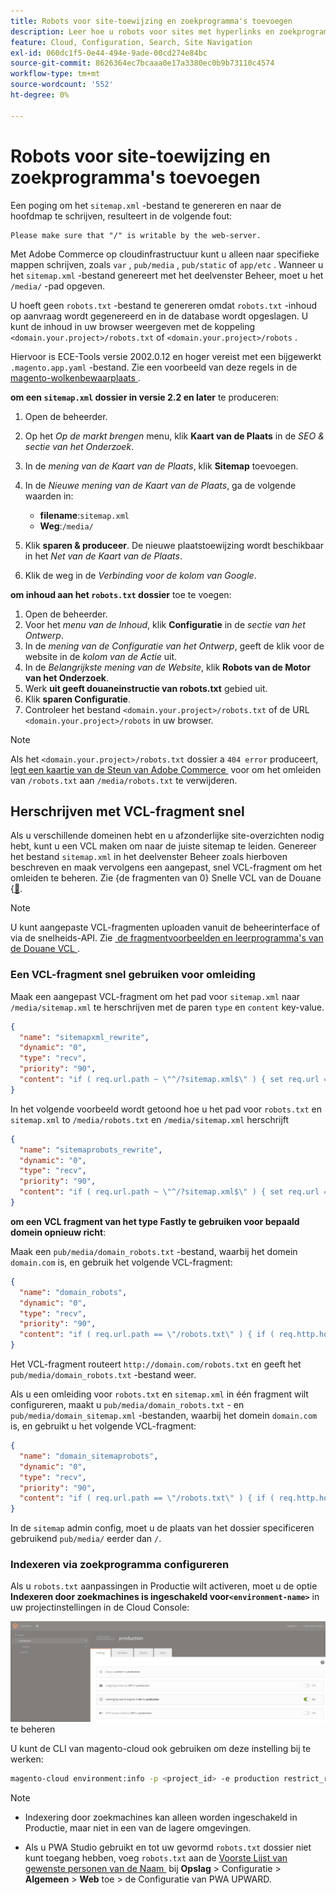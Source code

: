 ```yaml
---
title: Robots voor site-toewijzing en zoekprogramma's toevoegen
description: Leer hoe u robots voor sites met hyperlinks en zoekprogramma's aan Adobe Commerce kunt toevoegen op cloudinfrastructuur.
feature: Cloud, Configuration, Search, Site Navigation
exl-id: 060dc1f5-0e44-494e-9ade-00cd274e84bc
source-git-commit: 8626364ec7bcaaa0e17a3380ec0b9b73110c4574
workflow-type: tm+mt
source-wordcount: '552'
ht-degree: 0%

---
```


# Robots voor site-toewijzing en zoekprogramma&#39;s toevoegen

Een poging om het `sitemap.xml` -bestand te genereren en naar de hoofdmap te schrijven, resulteert in de volgende fout:

```
Please make sure that "/" is writable by the web-server.
```

Met Adobe Commerce op cloudinfrastructuur kunt u alleen naar specifieke mappen schrijven, zoals `var` , `pub/media` , `pub/static` of `app/etc` . Wanneer u het `sitemap.xml` -bestand genereert met het deelvenster Beheer, moet u het `/media/` -pad opgeven.

U hoeft geen `robots.txt` -bestand te genereren omdat `robots.txt` -inhoud op aanvraag wordt gegenereerd en in de database wordt opgeslagen. U kunt de inhoud in uw browser weergeven met de koppeling `<domain.your.project>/robots.txt` of `<domain.your.project>/robots` .

Hiervoor is ECE-Tools versie 2002.0.12 en hoger vereist met een bijgewerkt `.magento.app.yaml` -bestand. Zie een voorbeeld van deze regels in de [&#x200B; magento-wolkenbewaarplaats &#x200B;](https://github.com/magento/magento-cloud/blob/master/.magento.app.yaml#L43-L49).

**om een `sitemap.xml` dossier in versie 2.2 en later** te produceren:

1. Open de beheerder.
1. Op het _Op de markt brengen_ menu, klik **Kaart van de Plaats** in de _SEO &amp; sectie van het Onderzoek_.
1. In de _mening van de Kaart van de Plaats_, klik **Sitemap** toevoegen.
1. In de _Nieuwe mening van de Kaart van de Plaats_, ga de volgende waarden in:

   - **filename**:`sitemap.xml`
   - **Weg**:`/media/`

1. Klik **sparen &amp; produceer**. De nieuwe plaatstoewijzing wordt beschikbaar in het _Net van de Kaart van de Plaats_.
1. Klik de weg in de _Verbinding voor de kolom van Google_.

**om inhoud aan het `robots.txt` dossier** toe te voegen:

1. Open de beheerder.
1. Voor het _menu van de Inhoud_, klik **Configuratie** in de _sectie van het Ontwerp_.
1. In de _mening van de Configuratie van het Ontwerp_, geeft de klik **&#x200B;**&#x200B;voor de website in de _kolom van de Actie_ uit.
1. In de _Belangrijkste mening van de Website_, klik **Robots van de Motor van het Onderzoek**.
1. Werk **uit geeft douaneinstructie van robots.txt** gebied uit.
1. Klik **sparen Configuratie**.
1. Controleer het bestand `<domain.your.project>/robots.txt` of de URL `<domain.your.project>/robots` in uw browser.

>[!NOTE]
>
>Als het `<domain.your.project>/robots.txt` dossier a `404 error` produceert, [&#x200B; legt een kaartje van de Steun van Adobe Commerce &#x200B;](https://experienceleague.adobe.com/docs/commerce-knowledge-base/kb/help-center-guide/magento-help-center-user-guide.html?lang=nl-NL#submit-ticket) voor om het omleiden van `/robots.txt` aan `/media/robots.txt` te verwijderen.

## Herschrijven met VCL-fragment snel

Als u verschillende domeinen hebt en u afzonderlijke site-overzichten nodig hebt, kunt u een VCL maken om naar de juiste sitemap te leiden. Genereer het bestand `sitemap.xml` in het deelvenster Beheer zoals hierboven beschreven en maak vervolgens een aangepast, snel VCL-fragment om het omleiden te beheren. Zie {de fragmenten van 0} Snelle VCL van de Douane &lbrace;[&#128279;](../cdn/fastly-vcl-custom-snippets.md).

>[!NOTE]
>
> U kunt aangepaste VCL-fragmenten uploaden vanuit de beheerinterface of via de snelheids-API. Zie [&#x200B; de fragmentvoorbeelden en leerprogramma&#39;s van de Douane VCL &#x200B;](../cdn/fastly-vcl-custom-snippets.md#example-vcl-snippet-code).

### Een VCL-fragment snel gebruiken voor omleiding

Maak een aangepast VCL-fragment om het pad voor `sitemap.xml` naar `/media/sitemap.xml` te herschrijven met de paren `type` en `content` key-value.

```json
{
  "name": "sitemapxml_rewrite",
  "dynamic": "0",
  "type": "recv",
  "priority": "90",
  "content": "if ( req.url.path ~ \"^/?sitemap.xml$\" ) { set req.url = \"/media/sitemap.xml\"; }"
}
```

In het volgende voorbeeld wordt getoond hoe u het pad voor `robots.txt` en `sitemap.xml` to `/media/robots.txt` en `/media/sitemap.xml` herschrijft

```json
{
  "name": "sitemaprobots_rewrite",
  "dynamic": "0",
  "type": "recv",
  "priority": "90",
  "content": "if ( req.url.path ~ \"^/?sitemap.xml$\" ) { set req.url = \"/media/sitemap.xml\"; } else if (req.url.path ~ \"^/?robots.txt$\") { set req.url = \"/media/robots.txt\";}"
}
```

**om een VCL fragment van het type Fastly te gebruiken voor bepaald domein opnieuw richt**:

Maak een `pub/media/domain_robots.txt` -bestand, waarbij het domein `domain.com` is, en gebruik het volgende VCL-fragment:

```json
{
  "name": "domain_robots",
  "dynamic": "0",
  "type": "recv",
  "priority": "90",
  "content": "if ( req.url.path == \"/robots.txt\" ) { if ( req.http.host ~ \"(domain).com$\" ) { set req.url = \"/media/\" re.group.1 \"_robots.txt\"; }}"
}
```

Het VCL-fragment routeert `http://domain.com/robots.txt` en geeft het `pub/media/domain_robots.txt` -bestand weer.

Als u een omleiding voor `robots.txt` en `sitemap.xml` in één fragment wilt configureren, maakt u `pub/media/domain_robots.txt` - en `pub/media/domain_sitemap.xml` -bestanden, waarbij het domein `domain.com` is, en gebruikt u het volgende VCL-fragment:

```json
{
  "name": "domain_sitemaprobots",
  "dynamic": "0",
  "type": "recv",
  "priority": "90",
  "content": "if ( req.url.path == \"/robots.txt\" ) { if ( req.http.host ~ \"(domain).com$\" ) { set req.url = \"/media/\" re.group.1 \"_robots.txt\"; }} else if ( req.url.path == \"/sitemap.xml\" ) { if ( req.http.host ~ \"(domain).com$\" ) {  set req.url = \"/media/\" re.group.1 \"_sitemap.xml\"; }}"
}
```

In de `sitemap` admin config, moet u de plaats van het dossier specificeren gebruikend `pub/media/` eerder dan `/`.

### Indexeren via zoekprogramma configureren

Als u `robots.txt` aanpassingen in Productie wilt activeren, moet u de optie **Indexeren door zoekmachines is ingeschakeld voor`<environment-name>`** in uw projectinstellingen in de Cloud Console:

![&#x200B; Gebruik [!DNL Cloud Console] om milieu&#39;s &#x200B;](../../assets/robots-indexing-by-search-engine.png) te beheren

U kunt de CLI van magento-cloud ook gebruiken om deze instelling bij te werken:

```bash
magento-cloud environment:info -p <project_id> -e production restrict_robots false
```

>[!NOTE]
>
>- Indexering door zoekmachines kan alleen worden ingeschakeld in Productie, maar niet in een van de lagere omgevingen.
>
>- Als u PWA Studio gebruikt en tot uw gevormd `robots.txt` dossier niet kunt toegang hebben, voeg `robots.txt` aan de [&#x200B; Voorste Lijst van gewenste personen van de Naam &#x200B;](https://github.com/magento/magento2-upward-connector#front-name-allowlist) bij **Opslag** > Configuratie > **Algemeen** > **Web** toe > de Configuratie van PWA UPWARD.

